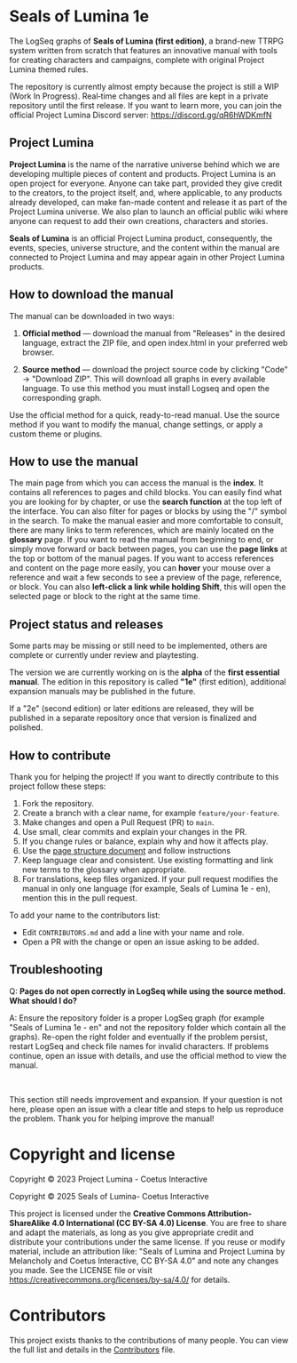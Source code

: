 ﻿# Seals of Lumina 1e

The LogSeq graphs of **Seals of Lumina (first edition)**, a brand-new TTRPG system written from scratch that features an innovative manual with tools for creating characters and campaigns, complete with original Project Lumina themed rules.

The repository is currently almost empty because the project is still a WIP (Work In Progress). Real‑time changes and all files are kept in a private repository until the first release. If you want to learn more, you can join the official Project Lumina Discord server:
https://discord.gg/qR6hWDKmfN

## Project Lumina

**Project Lumina** is the name of the narrative universe behind which we are developing multiple pieces of content and products. Project Lumina is an open project for everyone. Anyone can take part, provided they give credit to the creators, to the project itself, and, where applicable, to any products already developed, can make fan-made content and release it as part of the Project Lumina universe. We also plan to launch an official public wiki where anyone can request to add their own creations, characters and stories.

**Seals of Lumina** is an official Project Lumina product, consequently, the events, species, universe structure, and the content within the manual are connected to Project Lumina and may appear again in other Project Lumina products.

## How to download the manual

The manual can be downloaded in two ways:

1. **Official method** — download the manual from "Releases" in the desired language, extract the ZIP file, and open index.html in your preferred web browser.

2. **Source method** — download the project source code by clicking "Code" → "Download ZIP". This will download all graphs in every available language. To use this method you must install Logseq and open the corresponding graph.

Use the official method for a quick, ready-to-read manual. Use the source method if you want to modify the manual, change settings, or apply a custom theme or plugins.

## How to use the manual

The main page from which you can access the manual is the **index**. It contains all references to pages and child blocks. You can easily find what you are looking for by chapter, or use the **search function** at the top left of the interface. You can also filter for pages or blocks by using the "/" symbol in the search. To make the manual easier and more comfortable to consult, there are many links to term references, which are mainly located on the **glossary** page. If you want to read the manual from beginning to end, or simply move forward or back between pages, you can use the **page links** at the top or bottom of the manual pages. If you want to access references and content on the page more easily, you can **hover** your mouse over a reference and wait a few seconds to see a preview of the page, reference, or block. You can also **left-click a link while holding Shift**, this will open the selected page or block to the right at the same time.

## Project status and releases

Some parts may be missing or still need to be implemented, others are complete or currently under review and playtesting.

The version we are currently working on is the **alpha** of the **first essential manual**. The edition in this repository is called **"1e"** (first edition), additional expansion manuals may be published in the future.

If a "2e" (second edition) or later editions are released, they will be published in a separate repository once that version is finalized and polished.

## How to contribute

Thank you for helping the project! If you want to directly contribute to this project follow these steps:

1. Fork the repository.
2. Create a branch with a clear name, for example `feature/your-feature`.
3. Make changes and open a Pull Request (PR) to `main`.
4. Use small, clear commits and explain your changes in the PR.
5. If you change rules or balance, explain why and how it affects play.
6. Use the [page structure document](PagesStructure.md) and follow instructions 
8. Keep language clear and consistent. Use existing formatting and link new terms to the glossary when appropriate.
7. For translations, keep files organized. If your pull request modifies the manual in only one language (for example, Seals of Lumina 1e - en), mention this in the pull request.

To add your name to the contributors list:
- Edit `CONTRIBUTORS.md` and add a line with your name and role.
- Open a PR with the change or open an issue asking to be added.

## Troubleshooting

Q: **Pages do not open correctly in LogSeq while using the source method. What should I do?**

A: Ensure the repository folder is a proper LogSeq graph (for example "Seals of Lumina 1e - en" and not the repository folder which contain all the graphs). Re-open the right folder and eventually if the problem persist, restart LogSeq and check file names for invalid characters. If problems continue, open an issue with details, and use the official method to view the manual.

‎

This section still needs improvement and expansion. If your question is not here, please open an issue with a clear title and steps to help us reproduce the problem. Thank you for helping improve the manual!

# Copyright and license

Copyright © 2023 Project Lumina - Coetus Interactive

Copyright © 2025 Seals of Lumina- Coetus Interactive

This project is licensed under the **Creative Commons Attribution-ShareAlike 4.0 International (CC BY-SA 4.0) License**. You are free to share and adapt the materials, as long as you give appropriate credit and distribute your contributions under the same license. If you reuse or modify material, include an attribution like: "Seals of Lumina and Project Lumina by Melancholy and Coetus Interactive, CC BY-SA 4.0" and note any changes you made. See the LICENSE file or visit https://creativecommons.org/licenses/by-sa/4.0/ for details.

# Contributors

This project exists thanks to the contributions of many people. You can view the full list and details in the [Contributors](CONTRIBUTORS.md) file.
